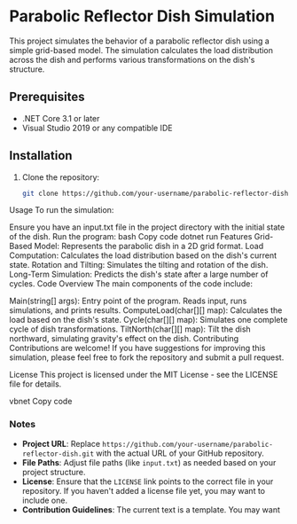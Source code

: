 # Parabolic Reflector Dish Simulation

This project simulates the behavior of a parabolic reflector dish using a simple grid-based model. The simulation calculates the load distribution across the dish and performs various transformations on the dish's structure.

## Prerequisites

- .NET Core 3.1 or later
- Visual Studio 2019 or any compatible IDE

## Installation

1. Clone the repository:
   ```bash
   git clone https://github.com/your-username/parabolic-reflector-dish.git


Usage
To run the simulation:

Ensure you have an input.txt file in the project directory with the initial state of the dish.
Run the program:
bash
Copy code
dotnet run
Features
Grid-Based Model: Represents the parabolic dish in a 2D grid format.
Load Computation: Calculates the load distribution based on the dish's current state.
Rotation and Tilting: Simulates the tilting and rotation of the dish.
Long-Term Simulation: Predicts the dish's state after a large number of cycles.
Code Overview
The main components of the code include:

Main(string[] args): Entry point of the program. Reads input, runs simulations, and prints results.
ComputeLoad(char[][] map): Calculates the load based on the dish's state.
Cycle(char[][] map): Simulates one complete cycle of dish transformations.
TiltNorth(char[][] map): Tilt the dish northward, simulating gravity's effect on the dish.
Contributing
Contributions are welcome! If you have suggestions for improving this simulation, please feel free to fork the repository and submit a pull request.

License
This project is licensed under the MIT License - see the LICENSE file for details.

vbnet
Copy code

### Notes

- **Project URL**: Replace `https://github.com/your-username/parabolic-reflector-dish.git` with the actual URL of your GitHub repository.
- **File Paths**: Adjust file paths (like `input.txt`) as needed based on your project structure.
- **License**: Ensure that the `LICENSE` link points to the correct file in your repository. If you haven't added a license file yet, you may want to include one.
- **Contribution Guidelines**: The current text is a template. You may want
